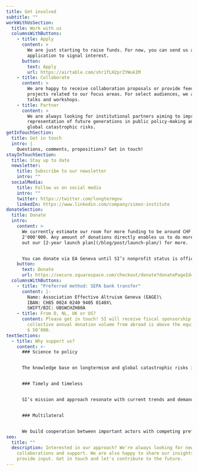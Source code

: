 ```yaml
---
title: Get involved
subtitle: ""
workWithUsSection:
  title: Work with us
  columnsWithButtons:
    - title: Apply
      content: >
        We are just starting to raise funds. For now, you can send us a general
        application to signal interest.
      button:
        text: Apply
        url: https://airtable.com/shr1fLH2prZYWukIM
    - title: Collaborate
      content: >
        We are happy to receive collaboration proposals or provide feedback on
        projects related to our focus areas. For select audiences, we also give
        talks and workshops.
    - title: Partner
      content: >
        We are always looking for institutional partners aiming to improve the
        representation of future generations in public policy-making and reduce
        global catastrophic risks.
getInTouchSection:
  title: Get in touch
  intro: |
    Questions, comments, propositions? Get in touch!
stayInTouchSection:
  title: Stay up to date
  newsletter:
    title: Subscribe to our newsletter
    intro: ""
  socialMedia:
    title: Follow us on social media
    intro: ""
    twitter: https://twitter.com/longtermgov
    linkedIn: https://www.linkedin.com/company/simon-institute
donateSection:
  title: Donate
  intro:
    content: >
      We currently estimate our room for more funding to be around CHF
      2'000'000. Any amount of donations directly enables us to do more. Check
      out our [2-year launch plan](/blog/post/launch-plan/) for more.


      You can donate via EA Geneva until SI’s nonprofit status is officially recognized. This also makes your contribution tax deductible in Switzerland.
    button:
      text: Donate
      url: https://secure.squarespace.com/checkout/donate?donatePageId=5c003973c2241b0a1e7b9388
  columnsWithButtons:
    - title: "Preferred method: SEPA bank transfer"
      content: |-
        Name: Association Effective Altruism Geneva (EAGE)\
        IBAN: CH85 0024 0240 9405 0140X\
        SWIFT/BIC: UBSWCHZH80A
    - title: From D, NL, UK or US?
      content: Please get in touch! SI will receive fiscal sponsorship if the
        collective annual donation volume from abroad is above the equivalent of
        $ 50’000.
textSections:
  - title: Why support us?
    content: >-
      ### Science to policy


      The knowledge base on longtermism and global catastrophic risks is expanding rapidly. SI empowers policy-makers to make sense of all the information and act in the face of uncertainty.


      ### Timely and timeless


      SI’s mission and approach resonate with current trends and demands in policy networks. Our discreet support and longterm focus make us a uniquely trustworthy ally for change.


      ### Multilateral


      We build cooperation between important actors with competing preferences by facilitating mutual understanding, information exchange, collective prioritization and learning.
seo:
  title: ""
  description: Interested in our approach? We're always looking for new ideas,
    collaborations and support. We are also happy to share our insights and
    provide input. Get in touch and let's contribute to the future.
---
```

